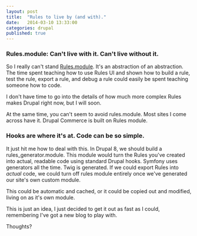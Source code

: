 ```yaml
---
layout: post
title:  "Rules to live by (and with)."
date:   2014-03-10 13:33:00
categories: drupal
published: true
---
```


### Rules.module: Can't live with it. Can't live without it.

So I really can't stand [Rules.module](http://drupal.org/project/rules/). It's an abstraction of an abstraction. The time spent teaching how to use Rules UI and shown how to build a rule, test the rule, export a rule, and debug a rule could easily be spent teaching someone how to code.

I don't have time to go into the details of how much more complex Rules makes Drupal right now, but I will soon.

At the same time, you can't seem to avoid rules.module. Most sites I come across have it.  Drupal Commerce is built on Rules module.

### Hooks are where it's at.  Code can be so simple.  

It just hit me how to deal with this. In Drupal 8, we should build a rules_generator.module.  This module would turn the Rules you've created into actual, readable code using standard Drupal hooks.  Symfony uses generators all the time. Twig is generated.  If we could export Rules into *actual* code, we could turn off rules module entirely once we've generated our site's own custom module.

This could be automatic and cached, or it could be copied out and modified, living on as it's own module.

This is just an idea, I just decided to get it out as fast as I could, remembering I've got a new blog to play with.

Thoughts?
